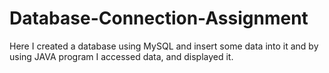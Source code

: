 # Database-Connection-Assignment
Here I created a database using MySQL and insert some data into it and by using JAVA program I accessed data, and displayed it.
